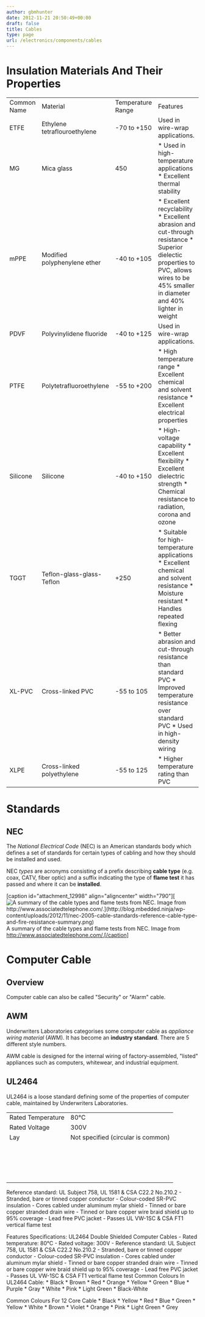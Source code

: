 ```yaml
---
author: gbmhunter
date: 2012-11-21 20:50:49+00:00
draft: false
title: Cables
type: page
url: /electronics/components/cables
---
```


# Insulation Materials And Their Properties

<table border="0" ><tbody ><tr >
<td >Common Name
</td>
<td >Material
</td>
<td >Temperature Range
</td>
<td >Features
</td></tr><tr >
<td >ETFE
</td>
<td >Ethylene tetraflouroethylene
</td>
<td >-70 to +150
</td>
<td >Used in wire-wrap applications.
</td></tr><tr >
<td >MG
</td>
<td >Mica glass
</td>
<td >450
</td>
<td >  * Used in high-temperature applications  * Excellent thermal stability
</td></tr><tr >
<td >mPPE
</td>
<td >Modified polyphenylene ether
</td>
<td >-40 to +105
</td>
<td >  * Excellent recyclability  * Excellent abrasion and cut-through resistance  * Superior dielectic properties to PVC, allows wires to be 45% smaller in diameter and 40% lighter in weight
</td></tr><tr >
<td >PDVF
</td>
<td >Polyvinylidene fluoride
</td>
<td >-40 to +125
</td>
<td >Used in wire-wrap applications.
</td></tr><tr >
<td >PTFE
</td>
<td >Polytetrafluoroethylene
</td>
<td >-55 to +200
</td>
<td >  * High temperature range  * Excellent chemical and solvent resistance  * Excellent electrical properties
</td></tr><tr >
<td >Silicone
</td>
<td >Silicone
</td>
<td >-40 to +150
</td>
<td >  * High-voltage capability  * Excellent flexibility  * Excellent dielectric strength  * Chemical resistance to radiation, corona and ozone
</td></tr><tr >
<td >TGGT
</td>
<td >Teflon-glass-glass-Teflon
</td>
<td >+250
</td>
<td >  * Suitable for high-temperature applications  * Excellent chemical and solvent resistance  * Moisture resistant  * Handles repeated flexing
</td></tr><tr >
<td >XL-PVC
</td>
<td >Cross-linked PVC
</td>
<td >-55 to 105
</td>
<td >  * Better abrasion and cut-through resistance than standard PVC  * Improved temperature resistance over standard PVC  * Used in high-density wiring
</td></tr><tr >
<td >XLPE
</td>
<td >Cross-linked polyethylene
</td>
<td >-55 to 125
</td>
<td >  * Higher temperature rating than PVC
</td></tr></tbody></table>

# Standards

## NEC

The _National Electrical Code_ (NEC) is an American standards body which defines a set of standards for certain types of cabling and how they should be installed and used.

NEC _types_ are acronyms consisting of a prefix describing **cable type** (e.g. coax, CATV, fiber optic) and a suffix indicating the type of **flame test** it has passed and where it can be **installed**.

[caption id="attachment_12998" align="aligncenter" width="790"][![A summary of the cable types and flame tests from NEC. Image from http://www.associatedtelephone.com/.](http://blog.mbedded.ninja/wp-content/uploads/2012/11/nec-2005-cable-standards-reference-cable-type-and-fire-resistance-summary.png)
](http://blog.mbedded.ninja/wp-content/uploads/2012/11/nec-2005-cable-standards-reference-cable-type-and-fire-resistance-summary.png) A summary of the cable types and flame tests from NEC. Image from http://www.associatedtelephone.com/.[/caption]

# Computer Cable

## Overview

Computer cable can also be called "Security" or "Alarm" cable.

## AWM

Underwriters Laboratories categorises some computer cable as _appliance wiring material_ (AWM). It has become an **industry standard**. There are 5 different style numbers.

AWM cable is designed for the internal wiring of factory-assembled, "listed" appliances such as computers, whitewear, and industrial equipment.

## UL2464

UL2464 is a loose standard defining some of the properties of computer cable, maintained by Underwriters Laboratories.

<table ><tbody ><tr >
<td >Rated Temperature
</td>
<td >80°C
</td></tr><tr >
<td >Rated Voltage
</td>
<td >300V
</td></tr><tr >
<td >Lay
</td>
<td >Not specified (circular is common)
</td></tr><tr >
<td > 
</td>
<td > 
</td></tr><tr >
<td > 
</td>
<td > 
</td></tr><tr >
<td > 
</td>
<td > 
</td></tr><tr >
<td > 
</td>
<td > 
</td></tr></tbody></table>

Reference standard: UL Subject 758, UL 1581 & CSA C22.2 No.210.2 - Stranded, bare or tinned copper conductor - Colour-coded SR-PVC insulation - Cores cabled under aluminum mylar shield - Tinned or bare copper stranded drain wire - Tinned or bare copper wire braid shield up to 95% coverage - Lead free PVC jacket - Passes UL VW-1SC & CSA FT1 vertical flame test

Features Specifications: UL2464 Double Shielded Computer Cables - Rated temperature: 80°C - Rated voltage: 300V - Reference standard: UL Subject 758, UL 1581 & CSA C22.2 No.210.2 - Stranded, bare or tinned copper conductor - Colour-coded SR-PVC insulation - Cores cabled under aluminum mylar shield - Tinned or bare copper stranded drain wire - Tinned or bare copper wire braid shield up to 95% coverage - Lead free PVC jacket - Passes UL VW-1SC & CSA FT1 vertical flame test Common Colours In UL2464 Cable:  * Black  * Brown  * Red  * Orange  * Yellow  * Green  * Blue  * Purple  * Gray  * White  * Pink  * Light Green  * Black-White

Common Colours For 12 Core Cable  * Black  * Yellow  * Red  * Blue  * Green  * Yellow  * White  * Brown  * Violet  * Orange  * Pink  * Light Green  * Grey
